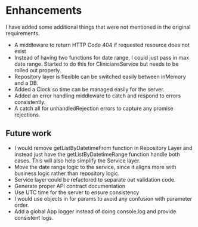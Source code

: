 # Enhancements

I have added some additional things that were not mentioned in the original requirements.

* A middleware to return HTTP Code 404 if requested resource does not exist 
* Instead of having two functions for date range, I could just pass in max date range. Started to do this for CliniciansService but needs to be rolled out properly.
* Repository layer is flexible can be switched easily between inMemory and a DB.
* Added a Clock so time can be managed easily for the server.
* Added an error handling middleware to catch and respond to errors consistently.
* A catch all for unhandledRejection errors to capture any promise rejections.








## Future work
* I would remove getListByDatetimeFrom function in Repository Layer and instead just have the getListByDatetimeRange function handle both cases. This will also help simplify the Service layer.
* Move the date range logic to the service, since it aligns more with business logic rather than repository logic.
* Service layer could be refactored to separate out validation code.
* Generate proper API contract documentation
* Use UTC time for the server to ensure consistency
* I would use objects in for params to avoid any confusion with parameter order.
* Add a global App logger instead of doing console.log and provide consistent logs.

